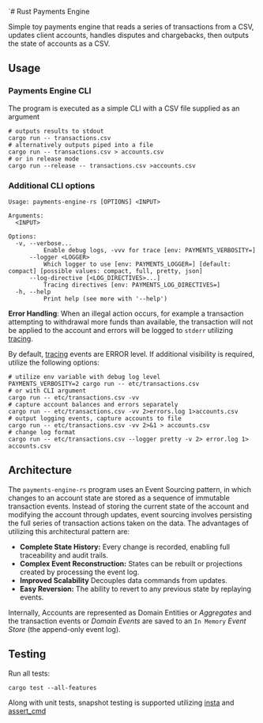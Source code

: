 `# Rust Payments Engine

Simple toy payments engine that reads a series of transactions from a CSV, updates client accounts, handles disputes and
chargebacks, then outputs the state of accounts as a CSV.

## Usage

### Payments Engine CLI

The program is executed as a simple CLI with a CSV file supplied as an argument

```shell
# outputs results to stdout
cargo run -- transactions.csv
# alternatively outputs piped into a file
cargo run -- transactions.csv > accounts.csv
# or in release mode
cargo run --release -- transactions.csv >accounts.csv
```

### Additional CLI options

```shell
Usage: payments-engine-rs [OPTIONS] <INPUT>

Arguments:
  <INPUT>

Options:
  -v, --verbose...
          Enable debug logs, -vvv for trace [env: PAYMENTS_VERBOSITY=]
      --logger <LOGGER>
          Which logger to use [env: PAYMENTS_LOGGER=] [default: compact] [possible values: compact, full, pretty, json]
      --log-directive [<LOG_DIRECTIVES>...]
          Tracing directives [env: PAYMENTS_LOG_DIRECTIVES=]
  -h, --help
          Print help (see more with '--help')
```

**Error Handling**: When an illegal action occurs, for example a transaction attempting to withdrawal more funds than
available, the transaction will not be applied to the account and errors will be logged to `stderr`
utilizing [tracing](https://docs.rs/tracing/latest/tracing/).

By default, [tracing](https://docs.rs/tracing/latest/tracing/) events are ERROR level. If additional visibility is
required, utilize the following options:

```shell
# utilize env variable with debug log level
PAYMENTS_VERBOSITY=2 cargo run -- etc/transactions.csv
# or with CLI argument
cargo run -- etc/transactions.csv -vv
# capture account balances and errors separately
cargo run -- etc/transactions.csv -vv 2>errors.log 1>accounts.csv
# output logging events, capture accounts to file
cargo run -- etc/transactions.csv -vv 2>&1 > accounts.csv
# change log format
cargo run -- etc/transactions.csv --logger pretty -v 2> error.log 1> accounts.csv
```

## Architecture

The `payments-engine-rs` program uses an Event Sourcing pattern, in which changes to an account state are stored as a
sequence of immutable transaction events. Instead of storing the current state of the account and modifying the account
through updates, event sourcing involves persisting the full series of transaction actions taken on the data. The
advantages of utilizing this architectural pattern are:

- **Complete State History:** Every change is recorded, enabling full traceability and audit trails.
- **Complex Event Reconstruction:** States can be rebuilt or projections created by processing the event log.
- **Improved Scalability** Decouples data commands from updates.
- **Easy Reversion:** The ability to revert to any previous state by replaying events.

Internally, Accounts are represented as Domain Entities or _Aggregates_ and the transaction events or _Domain Events_
are saved to an `In Memory` _Event Store_ (the append-only event log).

## Testing

Run all tests:

```shell
cargo test --all-features
```

Along with unit tests, snapshot testing is supported utilizing [insta](https://docs.rs/insta/1.38.0/insta/)
and [assert_cmd](https://docs.rs/assert_cmd/2.0.14/assert_cmd/)  
